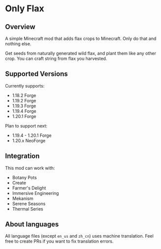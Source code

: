 # Only Flax

## Overview

A simple Minecraft mod that adds flax crops to Minecraft. Only do that and nothing else.

Get seeds from naturally generated wild flax, and plant them like any other crop. You can craft string from flax you harvested.

## Supported Versions

Currently supports:

- 1.18.2 Forge
- 1.19.2 Forge
- 1.19.3 Forge
- 1.19.4 Forge
- 1.20.1 Forge

Plan to support next:

- 1.19.4 - 1.20.1 Forge
- 1.20.x NeoForge

## Integration

This mod can work with:

- Botany Pots
- Create
- Farmer's Delight
- Immersive Engineering
- Mekanism
- Serene Seasons
- Thermal Series

## About languages

All language files (except `en_us` and `zh_cn`) uses machine translation. Feel free to create PRs if you want to fix translation errors.
